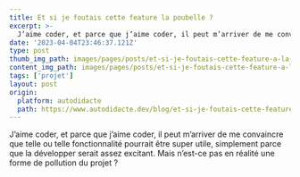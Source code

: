 ```yaml
---
title: Et si je foutais cette feature la poubelle ?
excerpt: >-
  J’aime coder, et parce que j’aime coder, il peut m’arriver de me convaincre que telle ou telle fonctionnalité pourrait être super utile, simplement parce que la développer serait assez excitant. Mais n’est-ce pas en réalité une forme de pollution du projet ?
date: '2023-04-04T23:46:37.121Z'
type: post
thumb_img_path: images/pages/posts/et-si-je-foutais-cette-feature-a-la-poubelle/illustration.jpg
content_img_path: images/pages/posts/et-si-je-foutais-cette-feature-a-la-poubelle/illustration.jpg
tags: ['projet']
layout: post
origin:
  platform: autodidacte
  path: https://www.autodidacte.dev/blog/et-si-je-foutais-cette-feature-la-poubelle
---
```


J’aime coder, et parce que j’aime coder, il peut m’arriver de me convaincre que telle ou telle fonctionnalité pourrait être super utile, simplement parce que la développer serait assez excitant. Mais n’est-ce pas en réalité une forme de pollution du projet ?